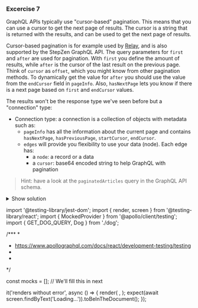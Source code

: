 ### Excercise 7

GraphQL APIs typically use "cursor-based" pagination. This means that you can use a cursor to get the next page of results. The cursor is a string that is returned with the results, and can be used to get the next page of results.

Cursor-based pagination is for example used by [Relay](https://relay.dev/graphql/connections.htm), and is also supported by the StepZen GraphQL API. The query parameters for `first` and `after` are used for pagination. With `first` you define the amount of results, while `after` is the cursor of the last result on the previous page. Think of `cursor` as `offset`, which you might know from other pagination methods. To dynamically get the value for `after` you should use the value from the `endCursor` field in `pageInfo`. Also, `hasNextPage` lets you know if there is a next page based on `first` and `endCursor` values.

The results won't be the response type we've seen before but a "connection" type:

- Connection type: a connection is a collection of objects with metadata such as:
    - `pageInfo` has all the information about the current page and contains `hasNextPage`, `hasPreviousPage`, `startCursor`, `endCursor`.
    - `edges` will provide you flexibility to use your data (node). Each edge has:
        - a `node`: a record or a data
        - a `cursor`: base64 encoded string to help GraphQL with pagination

> Hint: have a look at the `paginatedArticles` query in the GraphQL API schema.

<details>
<summary>Show solution</summary>
<p>


[Look at the code]()

</p>
</details>


import '@testing-library/jest-dom';
import { render, screen } from '@testing-library/react';
import { MockedProvider } from '@apollo/client/testing';
import { GET_DOG_QUERY, Dog } from './dog';

/***
 * 
 * https://www.apollographql.com/docs/react/development-testing/testing
 * 
 * 
 */

const mocks = []; // We'll fill this in next

it('renders without error', async () => {
  render(
    <MockedProvider mocks={mocks} addTypename={false}>
      <Dog name='Buck' />
    </MockedProvider>,
  );
  expect(await screen.findByText('Loading...')).toBeInTheDocument();
});



